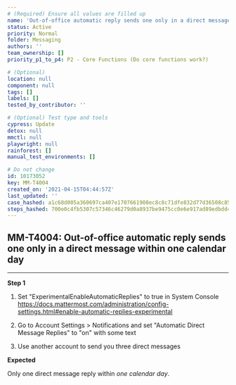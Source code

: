 ```yaml
---
# (Required) Ensure all values are filled up
name: 'Out-of-office automatic reply sends one only in a direct message within one calendar day'
status: Active
priority: Normal
folder: Messaging
authors: ''
team_ownership: []
priority_p1_to_p4: P2 - Core Functions (Do core functions work?)

# (Optional)
location: null
component: null
tags: []
labels: []
tested_by_contributor: ''

# (Optional) Test type and tools
cypress: Update
detox: null
mmctl: null
playwright: null
rainforest: []
manual_test_environments: []

# Do not change
id: 10173052
key: MM-T4004
created_on: '2021-04-15T04:44:57Z'
last_updated: ''
case_hashed: a1c68d005a360697ca407e1707661908ec8c8c71dfe832d77d36508c8595b0fd3e1d4844af58bfaec18981227b79a734
steps_hashed: 700e0c4fb5307c57346c46279d0a8937be9475cc0e6e917ad89edbdd44120b8e1c3b40810a4ddff165201c64bc50c57d
---
```


<!-- (Auto-generated) Based on frontmatter's "key" and "name" -->

## MM-T4004: Out-of-office automatic reply sends one only in a direct message within one calendar day

---

**Step 1**

1. Set "ExperimentalEnableAutomaticReplies" to true in System Console <https://docs.mattermost.com/administration/config-settings.html#enable-automatic-replies-experimental>

2. Go to Account Settings > Notifications and set "Automatic Direct Message Replies" to "on" with some text

3. Use another account to send you three direct messages

**Expected**

Only one direct message reply within _one calendar day_.
